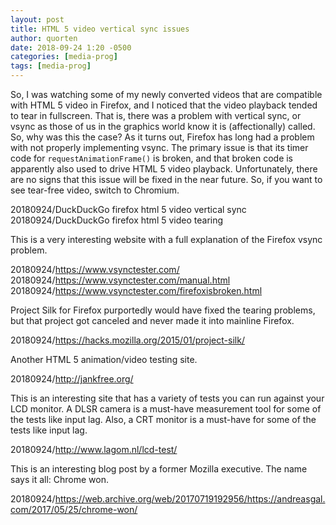```yaml
---
layout: post
title: HTML 5 video vertical sync issues
author: quorten
date: 2018-09-24 1:20 -0500
categories: [media-prog]
tags: [media-prog]
---
```


So, I was watching some of my newly converted videos that are
compatible with HTML 5 video in Firefox, and I noticed that the video
playback tended to tear in fullscreen.  That is, there was a problem
with vertical sync, or vsync as those of us in the graphics world know
it is (affectionally) called.  So, why was this the case?  As it turns
out, Firefox has long had a problem with not properly implementing
vsync.  The primary issue is that its timer code for
`requestAnimationFrame()` is broken, and that broken code is
apparently also used to drive HTML 5 video playback.  Unfortunately,
there are no signs that this issue will be fixed in the near future.
So, if you want to see tear-free video, switch to Chromium.

20180924/DuckDuckGo firefox html 5 video vertical sync  
20180924/DuckDuckGo firefox html 5 video tearing

This is a very interesting website with a full explanation of the
Firefox vsync problem.

20180924/https://www.vsynctester.com/  
20180924/https://www.vsynctester.com/manual.html  
20180924/https://www.vsynctester.com/firefoxisbroken.html

Project Silk for Firefox purportedly would have fixed the tearing
problems, but that project got canceled and never made it into
mainline Firefox.

20180924/https://hacks.mozilla.org/2015/01/project-silk/

<!-- more -->

Another HTML 5 animation/video testing site.

20180924/http://jankfree.org/

This is an interesting site that has a variety of tests you can run
against your LCD monitor.  A DLSR camera is a must-have measurement
tool for some of the tests like input lag.  Also, a CRT monitor is a
must-have for some of the tests like input lag.

20180924/http://www.lagom.nl/lcd-test/

This is an interesting blog post by a former Mozilla executive.  The
name says it all: Chrome won.

20180924/https://web.archive.org/web/20170719192956/https://andreasgal.com/2017/05/25/chrome-won/
